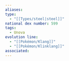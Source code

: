 ```yaml
---
aliases: 
type:
  - "[[Types/steel|steel]]"
national dex number: 599
tags:
  - Unova
evolution line:
  - "[[Pokémon/Klang]]"
  - "[[Pokémon/Klinklang]]"
associated: 
---
```

